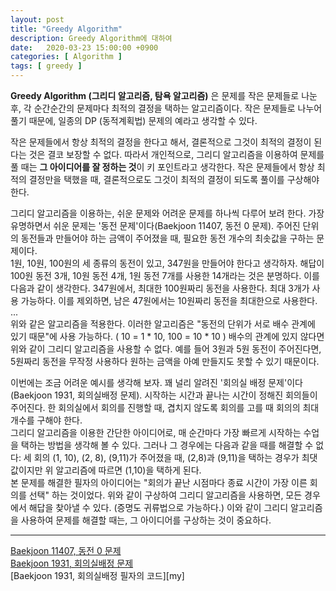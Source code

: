 ```yaml
---
layout: post
title: "Greedy Algorithm"
description: Greedy Algorithm에 대하여
date:   2020-03-23 15:00:00 +0900
categories: [ Algorithm ]
tags: [ greedy ]
---
```


 **Greedy Algorithm (그리디 알고리즘, 탐욕 알고리즘)** 은 문제를 작은 문제들로 나눈 후, 각 순간순간의 문제마다 최적의 결정을 택하는 알고리즘이다. 작은 문제들로 나누어 풀기 때문에, 일종의 DP (동적계획법) 문제의 예라고 생각할 수 있다.

 작은 문제들에서 항상 최적의 결정을 한다고 해서, 결론적으로 그것이 최적의 결정이 된다는 것은 결코 보장할 수 없다. 따라서 개인적으로, 그리디 알고리즘을 이용하여 문제를 풀 때는 **그 아이디어를 잘 정하는 것**이 키 포인트라고 생각한다. 작은 문제들에서 항상 최적의 결정만을 택했을 때, 결론적으로도 그것이 최적의 결정이 되도록 풀이를 구상해야 한다.

 그리디 알고리즘을 이용하는, 쉬운 문제와 어려운 문제를 하나씩 다루어 보려 한다. 가장 유명하면서 쉬운 문제는 '동전 문제'이다(Baekjoon 11407, 동전 0 문제). 주어진 단위의 동전들과 만들어야 하는 금액이 주어졌을 때, 필요한 동전 개수의 최솟값을 구하는 문제이다.  
 1원, 10원, 100원의 세 종류의 동전이 있고, 347원을 만들어야 한다고 생각하자. 해답이 100원 동전 3개, 10원 동전 4개, 1원 동전 7개를 사용한 14개라는 것은 분명하다. 이를 다음과 같이 생각한다. 347원에서, 최대한 100원짜리 동전을 사용한다. 최대 3개가 사용 가능하다. 이를 제외하면, 남은 47원에서는 10원짜리 동전을 최대한으로 사용한다. ...  
 위와 같은 알고리즘을 적용한다. 이러한 알고리즘은 "동전의 단위가 서로 배수 관계에 있기 때문"에 사용 가능하다. ( 10 = 1 * 10, 100 = 10 * 10 ) 배수의 관계에 있지 않다면 위와 같이 그리디 알고리즘을 사용할 수 없다. 예를 들어 3원과 5원 동전이 주어진다면, 5원짜리 동전을 무작정 사용하다 원하는 금액을 아예 만들지도 못할 수 있기 때문이다. 

 이번에는 조금 어려운 예시를 생각해 보자. 꽤 널리 알려진 '회의실 배정 문제'이다(Baekjoon 1931, 회의실배정 문제). 시작하는 시간과 끝나는 시간이 정해진 회의들이 주어진다. 한 회의실에서 회의를 진행할 때, 겹치지 않도록 회의를 고를 때 회의의 최대 개수를 구해야 한다.  
 그리디 알고리즘을 이용한 간단한 아이디어로, 매 순간마다 가장 빠르게 시작하는 수업을 택하는 방법을 생각해 볼 수 있다. 그러나 그 경우에는 다음과 같을 때를 해결할 수 없다: 세 회의 (1, 10), (2, 8), (9,11)가 주어졌을 때, (2,8)과 (9,11)을 택하는 경우가 최댓값이지만 위 알고리즘에 따르면 (1,10)을 택하게 된다.  
 본 문제를 해결한 필자의 아이디어는 "회의가 끝난 시점마다 종료 시간이 가장 이른 회의를 선택" 하는 것이었다. 위와 같이 구상하여 그리디 알고리즘을 사용하면, 모든 경우에서 해답을 찾아낼 수 있다. (증명도 귀류법으로 가능하다.) 이와 같이 그리디 알고리즘을 사용하여 문제를 해결할 때는, 그 아이디어를 구상하는 것이 중요하다.

 ----
[Baekjoon 11407, 동전 0 문제][prob1]  
[Baekjoon 1931, 회의실배정 문제][prob2]  
[Baekjoon 1931, 회의실배정 필자의 코드][my]

[prob1]: https://www.acmicpc.net/problem/11047
[prob2]: https://www.acmicpc.net/problem/1931 
